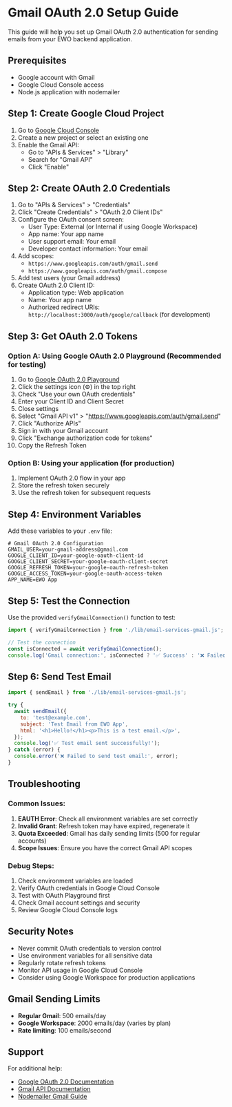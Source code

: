 # Gmail OAuth 2.0 Setup Guide

This guide will help you set up Gmail OAuth 2.0 authentication for sending emails from your EWO backend application.

## Prerequisites

- Google account with Gmail
- Google Cloud Console access
- Node.js application with nodemailer

## Step 1: Create Google Cloud Project

1. Go to [Google Cloud Console](https://console.cloud.google.com/)
2. Create a new project or select an existing one
3. Enable the Gmail API:
   - Go to "APIs & Services" > "Library"
   - Search for "Gmail API"
   - Click "Enable"

## Step 2: Create OAuth 2.0 Credentials

1. Go to "APIs & Services" > "Credentials"
2. Click "Create Credentials" > "OAuth 2.0 Client IDs"
3. Configure the OAuth consent screen:
   - User Type: External (or Internal if using Google Workspace)
   - App name: Your app name
   - User support email: Your email
   - Developer contact information: Your email
4. Add scopes:
   - `https://www.googleapis.com/auth/gmail.send`
   - `https://www.googleapis.com/auth/gmail.compose`
5. Add test users (your Gmail address)
6. Create OAuth 2.0 Client ID:
   - Application type: Web application
   - Name: Your app name
   - Authorized redirect URIs: `http://localhost:3000/auth/google/callback` (for development)

## Step 3: Get OAuth 2.0 Tokens

### Option A: Using Google OAuth 2.0 Playground (Recommended for testing)

1. Go to [Google OAuth 2.0 Playground](https://developers.google.com/oauthplayground/)
2. Click the settings icon (⚙️) in the top right
3. Check "Use your own OAuth credentials"
4. Enter your Client ID and Client Secret
5. Close settings
6. Select "Gmail API v1" > "https://www.googleapis.com/auth/gmail.send"
7. Click "Authorize APIs"
8. Sign in with your Gmail account
9. Click "Exchange authorization code for tokens"
10. Copy the Refresh Token

### Option B: Using your application (for production)

1. Implement OAuth 2.0 flow in your app
2. Store the refresh token securely
3. Use the refresh token for subsequent requests

## Step 4: Environment Variables

Add these variables to your `.env` file:

```env
# Gmail OAuth 2.0 Configuration
GMAIL_USER=your-gmail-address@gmail.com
GOOGLE_CLIENT_ID=your-google-oauth-client-id
GOOGLE_CLIENT_SECRET=your-google-oauth-client-secret
GOOGLE_REFRESH_TOKEN=your-google-oauth-refresh-token
GOOGLE_ACCESS_TOKEN=your-google-oauth-access-token
APP_NAME=EWO App
```

## Step 5: Test the Connection

Use the provided `verifyGmailConnection()` function to test:

```javascript
import { verifyGmailConnection } from './lib/email-services-gmail.js';

// Test the connection
const isConnected = await verifyGmailConnection();
console.log('Gmail connection:', isConnected ? '✅ Success' : '❌ Failed');
```

## Step 6: Send Test Email

```javascript
import { sendEmail } from './lib/email-services-gmail.js';

try {
  await sendEmail({
    to: 'test@example.com',
    subject: 'Test Email from EWO App',
    html: '<h1>Hello!</h1><p>This is a test email.</p>',
  });
  console.log('✅ Test email sent successfully!');
} catch (error) {
  console.error('❌ Failed to send test email:', error);
}
```

## Troubleshooting

### Common Issues:

1. **EAUTH Error**: Check all environment variables are set correctly
2. **Invalid Grant**: Refresh token may have expired, regenerate it
3. **Quota Exceeded**: Gmail has daily sending limits (500 for regular accounts)
4. **Scope Issues**: Ensure you have the correct Gmail API scopes

### Debug Steps:

1. Check environment variables are loaded
2. Verify OAuth credentials in Google Cloud Console
3. Test with OAuth Playground first
4. Check Gmail account settings and security
5. Review Google Cloud Console logs

## Security Notes

- Never commit OAuth credentials to version control
- Use environment variables for all sensitive data
- Regularly rotate refresh tokens
- Monitor API usage in Google Cloud Console
- Consider using Google Workspace for production applications

## Gmail Sending Limits

- **Regular Gmail**: 500 emails/day
- **Google Workspace**: 2000 emails/day (varies by plan)
- **Rate limiting**: 100 emails/second

## Support

For additional help:

- [Google OAuth 2.0 Documentation](https://developers.google.com/identity/protocols/oauth2)
- [Gmail API Documentation](https://developers.google.com/gmail/api)
- [Nodemailer Gmail Guide](https://nodemailer.com/transports/smtp/#using-gmail)

